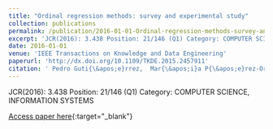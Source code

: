 ```yaml
---
title: "Ordinal regression methods: survey and experimental study"
collection: publications
permalink: /publication/2016-01-01-Ordinal-regression-methods-survey-and-experimental-study
excerpt: 'JCR(2016): 3.438 Position: 21/146 (Q1) Category: COMPUTER SCIENCE, INFORMATION SYSTEMS'
date: 2016-01-01
venue: 'IEEE Transactions on Knowledge and Data Engineering'
paperurl: 'http://dx.doi.org/10.1109/TKDE.2015.2457911'
citation: ' Pedro Guti{\&apos;e}rrez,  Mar{\&apos;i}a P{\&apos;e}rez-Ortiz,  Javier S{\&apos;a}nchez-Monedero,  Francisco Fernandez-Navarro,  C{\&apos;e}sar Herv{\&apos;a}s-Mart{\&apos;i}nez, &quot;Ordinal regression methods: survey and experimental study.&quot; IEEE Transactions on Knowledge and Data Engineering, 2016.'
---
```

JCR(2016): 3.438 Position: 21/146 (Q1) Category: COMPUTER SCIENCE, INFORMATION SYSTEMS

[Access paper here](http://dx.doi.org/10.1109/TKDE.2015.2457911){:target="_blank"}
